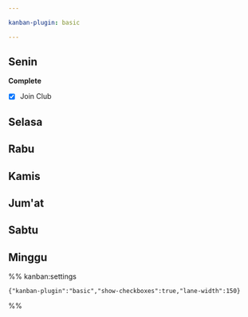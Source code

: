 ```yaml
---

kanban-plugin: basic

---
```


## Senin

**Complete**
- [x] Join Club


## Selasa



## Rabu



## Kamis



## Jum'at



## Sabtu



## Minggu





%% kanban:settings
```
{"kanban-plugin":"basic","show-checkboxes":true,"lane-width":150}
```
%%